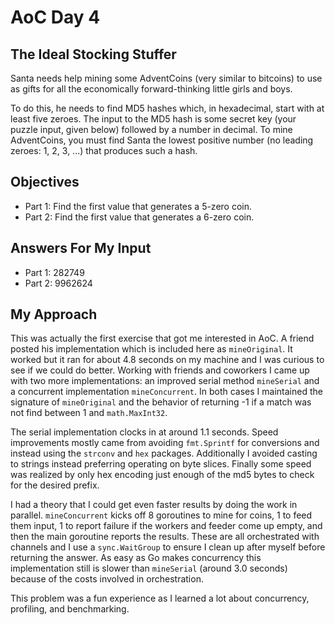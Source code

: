 # AoC Day 4
## The Ideal Stocking Stuffer

Santa needs help mining some AdventCoins (very similar to bitcoins) to use as
gifts for all the economically forward-thinking little girls and boys.

To do this, he needs to find MD5 hashes which, in hexadecimal, start with at
least five zeroes. The input to the MD5 hash is some secret key (your puzzle
input, given below) followed by a number in decimal. To mine AdventCoins, you
must find Santa the lowest positive number (no leading zeroes: 1, 2, 3, ...)
that produces such a hash.

## Objectives
* Part 1: Find the first value that generates a 5-zero coin.
* Part 2: Find the first value that generates a 6-zero coin.

## Answers For My Input
* Part 1: 282749
* Part 2: 9962624

## My Approach

This was actually the first exercise that got me interested in AoC. A friend
posted his implementation which is included here as `mineOriginal`. It worked
but it ran for about 4.8 seconds on my machine and I was curious to see if we
could do better. Working with friends and coworkers I came up with two more
implementations: an improved serial method `mineSerial` and a concurrent
implementation `mineConcurrent`. In both cases I maintained the signature of
`mineOriginal` and the behavior of returning -1 if a match was not find between
1 and `math.MaxInt32`.

The serial implementation clocks in at around 1.1 seconds. Speed improvements
mostly came from avoiding `fmt.Sprintf` for conversions and instead using the
`strconv` and `hex` packages. Additionally I avoided casting to strings instead
preferring operating on byte slices. Finally some speed was realized by only
hex encoding just enough of the md5 bytes to check for the desired prefix.

I had a theory that I could get even faster results by doing the work in
parallel. `mineConcurrent` kicks off 8 goroutines to mine for coins, 1 to feed
them input, 1 to report failure if the workers and feeder come up empty, and
then the main goroutine reports the results. These are all orchestrated with
channels and I use a `sync.WaitGroup` to ensure I clean up after myself before
returning the answer. As easy as Go makes concurrency this implementation still
is slower than `mineSerial` (around 3.0 seconds) because of the costs involved
in orchestration.

This problem was a fun experience as I learned a lot about concurrency,
profiling, and benchmarking.
